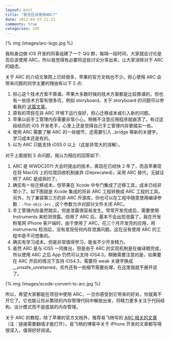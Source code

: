 ```yaml
---
layout: post
title: "是否应该使用ARC?"
date: 2013-03-27 21:23
comments: true
categories: iOS
---
```


{% img /images/arc-logo.jpg %}

我和身边做 iOS 开发的同事组建了一个 QQ 群，每隔一段时间，大家就会讨论是否应该使用 ARC。所以我觉得有必要将这些讨论分享出来，让大家消除对于 ARC 的疑虑。

<!-- more -->

关于 ARC 的介绍文章网上已经很多，苹果的官方文档也不少。担心使用 ARC 会带来问题的同学主要的理由有以下 5 点:

1. 担心这个技术方案不靠谱。苹果大多数时候的技术方案都是比较靠谱的，但也有一些技术方案有很多坑，例如 storyboard。关于 storyboard 的问题可以参看我的 [这篇文章](/2012/12/15/do-not-use-storyboard/)。
2. 原有的项目在非 ARC 环境下运行良好，担心迁移成本或引入新的问题。
3. 苹果以前手工管理内存需要非常小心，稍微不注意应用程序就崩溃了。有过这段经历的 iOS 开发老手，心里上还是觉得自己手工管理内存更踏实一些。
4. 使用 ARC 需要了解 ARC 的一些细节，还需要引入 _bridge 等新的关键字，学习成本还是有的。
5. 以为 ARC 只能支持 iOS5.0 以上（这是非常大的误解）。

对于上面提到 5 点问题，我认为相应的回答如下:

1. ARC 是 WWDC2011 大会时提出的技术，离现在已经快 2 年了，而且苹果现在将 MacOS 上的垃圾回收机制废弃 (Deprecated)，采用 ARC 替代，无疑证明了 ARC 是成熟的了。
2. 确实有一些迁移成本，但苹果在 Xcode 中专门集成了迁移工具，成本已经非常小了。如下图就是 Xcode 集成的将非 ARC 工程转换成 ARC 工程的工具。另外，为了兼容第三方的非 ARC 开源库，你也可以在工程中随意使用编译参数：`-fno-objc-arc` , 这个参数允许对部分文件关闭 ARC。
3. 手工管理内存虽然踏实，但是泄露很容易发生。常常开发完成后，需要使用 Instruments 来检测泄露。但用了 ARC 后，基本不会出现泄露了，我在开发粉笔网 iPhone 客户端时，由于使用了 ARC，花三个月开发完的应用，用 instruments 检测后，没有发现任何内存泄漏问题。这在没有使用 ARC 的工程中是不可想象的。
4. 确实有学习成本。但是非常值得学习，能省不少开发精力。
5. 虽然 ARC 是与 iOS5 一同推出，但是由于 ARC 的实现机制是在编译期完成，所以使用 ARC 之后 App 仍然可以支持 iOS4.3。稍微需要注意的是，如果要在 ARC 开启的情况下支持 iOS4.3，需要将 weak 关键字换成 __unsafe_unretained，另外还有一些细节需要处理，在这里我就不展开说了。

{% img /images/xcode-convert-to-arc.jpg %}

所以，希望大家都能在项目中使用 ARC，一旦你感受到它带来的好处，你就离不开它了。它也能让你从繁琐的内存管理代码中解放出来，将精力更多关注于代码结构、设计模式而不是底层的内存管理。

关于 ARC 的教程，除了苹果的官方文档外，推荐易飞杨写的 [ARC 相关的文章](http://www.yifeiyang.net/category/embedded/iphone-embedded/%E6%B7%B1%E5%85%A5%E6%B5%85%E5%87%BA/arc/)（注：链接需要翻墙才能打开）。易飞杨的博客中关于 iPhone 开发的文章都写得很深入，值得好好阅读。

